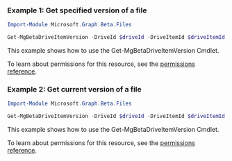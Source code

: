 ### Example 1: Get specified version of a file

```powershellImport-Module Microsoft.Graph.Beta.Files

Get-MgBetaDriveItemVersion -DriveId $driveId -DriveItemId $driveItemId -DriveItemVersionId $driveItemVersionId
```
This example shows how to use the Get-MgBetaDriveItemVersion Cmdlet.
To learn about permissions for this resource, see the [permissions reference](/graph/permissions-reference).

### Example 2: Get current version of a file

```powershellImport-Module Microsoft.Graph.Beta.Files

Get-MgBetaDriveItemVersion -DriveId $driveId -DriveItemId $driveItemId -DriveItemVersionId $driveItemVersionId
```
This example shows how to use the Get-MgBetaDriveItemVersion Cmdlet.
To learn about permissions for this resource, see the [permissions reference](/graph/permissions-reference).


